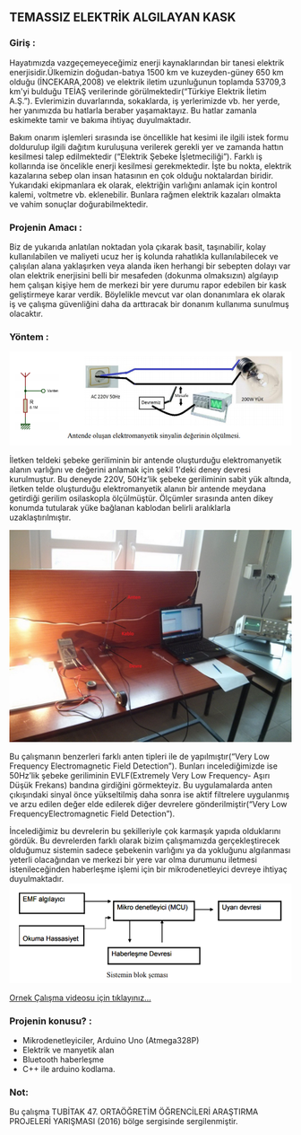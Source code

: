 
## **TEMASSIZ ELEKTRİK ALGILAYAN KASK**

### Giriş :

Hayatımızda vazgeçemeyeceğimiz enerji kaynaklarından bir tanesi elektrik enerjisidir.Ülkemizin doğudan-batıya 1500 km ve kuzeyden-güney 650 km olduğu (İNCEKARA,2008) ve elektrik iletim uzunluğunun toplamda 53709,3 km'yi bulduğu TEİAŞ verilerinde görülmektedir(“Türkiye Elektrik İletim A.Ş.”). Evlerimizin duvarlarında, sokaklarda, iş yerlerimizde vb. her yerde, her yanımızda bu hatlarla beraber yaşamaktayız. Bu hatlar zamanla
eskimekte tamir ve bakıma ihtiyaç duyulmaktadır.

Bakım onarım işlemleri sırasında ise öncellikle hat kesimi ile ilgili istek formu doldurulup
ilgili dağıtım kuruluşuna verilerek gerekli yer ve zamanda hattın kesilmesi talep edilmektedir
(“Elektrik Şebeke İşletmeciliği”). Farklı iş kollarında ise öncelikle enerji kesilmesi gerekmektedir.
İşte bu nokta, elektrik kazalarına sebep olan insan hatasının en çok olduğu noktalardan biridir.
Yukarıdaki ekipmanlara ek olarak, elektriğin varlığını anlamak için kontrol kalemi, voltmetre vb.
eklenebilir. Bunlara rağmen elektrik kazaları olmakta ve vahim sonuçlar doğurabilmektedir.

### **Projenin Amacı :**
Biz de yukarıda anlatılan noktadan yola çıkarak basit, taşınabilir, kolay kullanılabilen ve
maliyeti ucuz her iş kolunda rahatlıkla kullanılabilecek ve çalışılan alana yaklaşırken veya alanda
iken herhangi bir sebepten dolayı var olan elektrik enerjisini belli bir mesafeden (dokunma olmaksızın) algılayıp hem çalışan kişiye hem de merkezi bir yere durumu rapor edebilen bir kask
geliştirmeye karar verdik.
 Böylelikle mevcut var olan donanımlara ek olarak iş ve çalışma güvenliğini daha da
arttıracak bir donanım kullanıma sunulmuş olacaktır.

### **Yöntem :**

![Olçum Duzeneği](foto/olcum_duzenegi.png)

İletken teldeki şebeke geriliminin bir antende oluşturduğu elektromanyetik alanın varlığını ve değerini anlamak için şekil 1'deki deney devresi kurulmuştur. Bu deneyde 220V, 50Hz’lik şebeke geriliminin sabit yük altında, iletken telde oluşturduğu elektromanyetik alanın bir antende meydana getirdiği gerilim osilaskopla ölçülmüştür. Ölçümler sırasında anten dikey konumda
tutularak yüke bağlanan kablodan belirli aralıklarla uzaklaştırılmıştır.

![Olçum Duzeneği Uyg. ](foto/IMG_20151222_114633.jpg)

Bu çalışmanın benzerleri farklı anten tipleri ile de yapılmıştır(“Very Low Frequency
Electromagnetic Field Detection”). Bunları incelediğimizde ise 50Hz’lik şebeke geriliminin EVLF(Extremely Very Low Frequency- Aşırı Düşük Frekans) bandına girdiğini görmekteyiz. Bu
uygulamalarda anten çıkışındaki sinyal önce yükseltilmiş daha sonra ise aktif filtrelere uygulanmış
ve arzu edilen değer elde edilerek diğer devrelere gönderilmiştir(“Very Low FrequencyElectromagnetic Field Detection”).

İncelediğimiz bu devrelerin bu şekilleriyle çok karmaşık yapıda olduklarını gördük. Bu devrelerden farklı olarak bizim çalışmamızda gerçekleştirecek olduğumuz sistemin sadece şebekenin varlığını ya da yokluğunu algılanması yeterli olacağından ve merkezi bir yere var olma
durumunu iletmesi istenileceğinden haberleşme işlemi için bir mikrodenetleyici devreye ihtiyaç duyulmaktadır. 
![Olçum Duzeneği Uyg. ](foto/blok_sema.png)

[Ornek Çalışma videosu için tıklayınız...](https://youtu.be/xw7cg5efln4)


### **Projenin konusu?** :

- Mikrodenetleyiciler, Arduino Uno (Atmega328P)
- Elektrik ve manyetik alan
- Bluetooth haberleşme
- C++ ile arduino kodlama.

### Not: 
Bu çalışma TUBİTAK 47. ORTAÖĞRETİM ÖĞRENCİLERİ ARAŞTIRMA PROJELERİ YARIŞMASI (2016)
bölge sergisinde sergilenmiştir.


